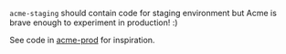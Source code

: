 `acme-staging` should contain code for staging environment but Acme is brave enough to experiment in production! :)

See code in [acme-prod](../acme-prod) for inspiration.
